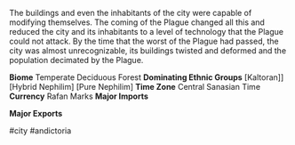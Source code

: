 The buildings and even the inhabitants of the city were capable of modifying themselves. The coming of the Plague changed all this and reduced the city and its inhabitants to a level of technology that the Plague could not attack. By the time that the worst of the Plague had passed, the city was almost unrecognizable, its buildings twisted and deformed and the population decimated by the Plague.

**Biome**
Temperate Deciduous Forest
**Dominating Ethnic Groups**
[Kaltoran]] [Hybrid Nephilim] [Pure Nephilim]
**Time Zone**
Central Sanasian Time
**Currency**
Rafan Marks
**Major Imports**

**Major Exports**

#city #andictoria